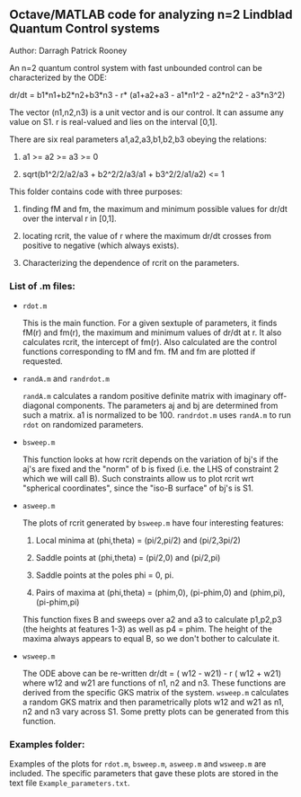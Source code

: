 Octave/MATLAB code for analyzing n=2 Lindblad Quantum Control systems
---------------------------------------------------------------------

Author: Darragh Patrick Rooney

An n=2 quantum control system with fast unbounded control can be characterized by the ODE:

dr/dt = b1\*n1+b2\*n2+b3\*n3 - r\* (a1+a2+a3 - a1\*n1^2 - a2\*n2^2 - a3\*n3^2)

The vector (n1,n2,n3) is a unit vector and is our control. It can assume any value on S1. r is real-valued and lies on the interval [0,1].

There are six real parameters a1,a2,a3,b1,b2,b3 obeying the relations:

1. a1 >= a2 >= a3 >= 0

2. sqrt(b1^2/2/a2/a3 + b2^2/2/a3/a1 + b3^2/2/a1/a2) <= 1

This folder contains code with three purposes:

1. finding fM and fm, the maximum and minimum possible values for dr/dt over the interval r in [0,1].

2. locating rcrit, the value of r where the maximum dr/dt crosses from positive to negative (which always exists).

3. Characterizing the dependence of rcrit on the parameters.

### List of .m files:


* `rdot.m`

	This is the main function. For a given sextuple of parameters, it finds fM(r) and fm(r), the maximum and minimum values of dr/dt at r. It also calculates rcrit, the intercept of fm(r). Also calculated are the control functions corresponding to fM and fm. fM and fm are plotted if requested.

* `randA.m` and `randrdot.m`

	`randA.m` calculates a random positive definite matrix with imaginary off-diagonal components. The parameters aj and bj are determined from such a matrix. a1 is normalized to be 100. `randrdot.m` uses `randA.m` to run `rdot` on randomized parameters.

* `bsweep.m`

	This function looks at how rcrit depends on the variation of bj's if the aj's are fixed and the "norm" of b is fixed (i.e. the LHS of constraint 2 which we will call B). Such constraints allow us to plot rcrit wrt "spherical coordinates", since the "iso-B surface" of bj's is S1.

* `asweep.m`

	The plots of rcrit generated by `bsweep.m` have four interesting features:
		
    1. Local minima at (phi,theta) = (pi/2,pi/2) and (pi/2,3pi/2)
		
    2. Saddle points at (phi,theta) = (pi/2,0) and (pi/2,pi)
		
    3. Saddle points at the poles phi = 0, pi.
		
    4. Pairs of maxima at (phi,theta) = (phim,0), (pi-phim,0) and (phim,pi), (pi-phim,pi)
	
	This function fixes B and sweeps over a2 and a3 to calculate p1,p2,p3 (the heights at features 1-3) as well as p4 = phim. The height of the maxima always appears to equal B, so we don't bother to calculate it.

* `wsweep.m`

	The ODE above can be re-written dr/dt = ( w12 - w21) - r ( w12 + w21) where w12 and w21 are functions of n1, n2 and n3. These functions are derived from the specific GKS matrix of the system. `wsweep.m` calculates a random GKS matrix and then parametrically plots w12 and w21 as n1, n2 and n3 vary across S1. Some pretty plots can be generated from this function.

### Examples folder:

Examples of the plots for `rdot.m`, `bsweep.m`, `asweep.m` and `wsweep.m` are included. The specific parameters that gave these plots are stored in the text file `Example_parameters.txt`.

